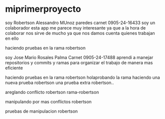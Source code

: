 # miprimerproyecto
soy Robertson Alessandro MUnoz paredes 
carnet 0905-24-16433
soy un colaborador esta app me parece muy interesante ya que a la hora de colaborar nos sirve de mucho ya que nos damos cuenta quienes trabajan en ello




haciendo pruebas en la rama robertson

soy Jose Mario Rosales Palma
Carnet 0905-24-17488
aprendi a manejar repositorios y commits y ramas para organizar el trabajo de manera mas eficiente


haciendo pruebas en la rama robertson
holaprobando la rama
haciendo una nueva prueba robertson
una prueba extra robertson..




areglando conflicto robertson
rama-robertson

manipulando por mas conflictos robertson

pruebas de manipulacion robertson